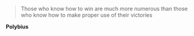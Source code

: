 >Those who know how to win are much more numerous than those who know how to make proper use of their victories

**Polybius**